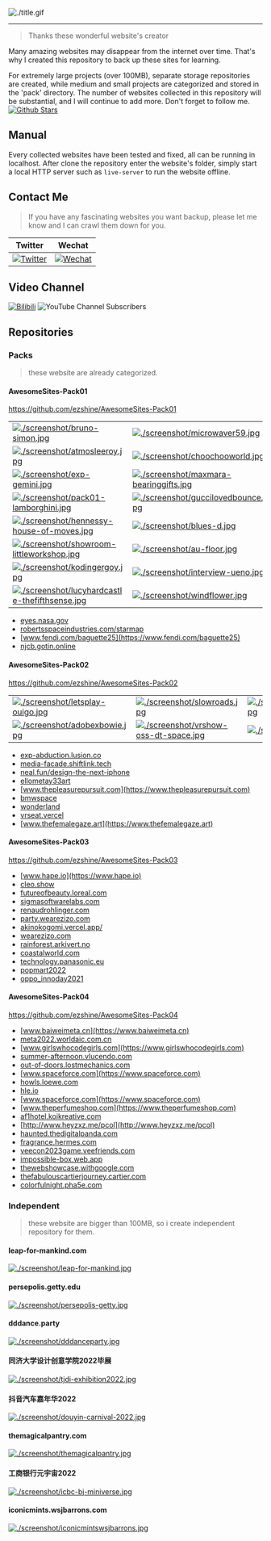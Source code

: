 ![./title.gif](./title.gif)

---

> Thanks these wonderful website's creator

Many amazing websites may disappear from the internet over time. That's why I created this repository to back up these sites for learning.  

For extremely large projects (over 100MB), separate storage repositories are created, while medium and small projects are categorized and stored in the 'pack' directory. The number of websites collected in this repository will be substantial, and I will continue to add more. Don't forget to follow me. [![Github Stars](https://img.shields.io/github/stars/ezshine?color=faf408&label=Github%20Star&logo=github)](https://github.com/ezshine)

## Manual

Every collected websites have been tested and fixed, all can be running in localhost. After clone the repository enter the website's folder, simply start a local HTTP server such as `live-server`  to run the website offline.

## Contact Me

> If you have any fascinating websites you want backup, please let me know and I can crawl them down for you.

| Twitter                                                                                                                                            | Wechat                                                                                                                                                                                |
| -------------------------------------------------------------------------------------------------------------------------------------------------- | ------------------------------------------------------------------------------------------------------------------------------------------------------------------------------------- |
| [![Twitter](https://img.shields.io/twitter/url/https/twitter.com/ezshine.svg?style=social&label=Follow%20%40ezshine)](https://twitter.com/ezshine) | [![Wechat](https://img.shields.io/badge/-%E5%A4%A7%E5%B8%85%E8%80%81%E7%8C%BF-07c160?logo=wechat&logoColor=white&label=公众号)](https://open.weixin.qq.com/qr/code?username=ezfullstack) |

## Video Channel

[![Bilibili](https://img.shields.io/badge/dynamic/json?labelColor=FE7398&logo=bilibili&logoColor=white&label=哔哩哔哩&color=00aeec&query=%24.data.totalSubs&url=https%3A%2F%2Fapi.spencerwoo.com%2Fsubstats%2F%3Fsource%3Dbilibili%26queryKey%3D422646817)](https://space.bilibili.com/422646817)
![YouTube Channel Subscribers](https://img.shields.io/youtube/channel/subscribers/UCNxA8E0jYm1vGTz0otLh4Lg)

</p>

## Repositories

### Packs

> these website are already categorized.

#### AwesomeSites-Pack01

https://github.com/ezshine/AwesomeSites-Pack01

|||||
|-|-|-|-|
| [![./screenshot/bruno-simon.jpg](./screenshot/bruno-simon.jpg)](https://github.com/ezshine/AwesomeSites-Pack01/tree/main/portfolio/bruno-simon.com) | [![./screenshot/microwaver59.jpg](./screenshot/microwaver59.jpg)](https://github.com/ezshine/AwesomeSites-Pack01/tree/main/game/microwaver59.com) | [![./screenshot/david-hckh.jpg](./screenshot/david-hckh.jpg)](https://github.com/ezshine/AwesomeSites-Pack01/tree/main/portfolio/david-hckh.com) | [![./screenshot/therace.jpg](./screenshot/therace.jpg)](https://github.com/ezshine/AwesomeSites-Pack01/tree/main/game/therace.montblanclegend.com) |
| [![./screenshot/atmosleeroy.jpg](./screenshot/atmosleeroy.jpg)](https://github.com/ezshine/AwesomeSites-Pack01/tree/main/portfolio/atmos.leeroy.ca)|[![./screenshot/choochooworld.jpg](./screenshot/choochooworld.jpg)](https://github.com/ezshine/AwesomeSites-Pack01/tree/main/game/choochooworld.com)|[![./screenshot/expmylittlestorybook.jpg](./screenshot/expmylittlestorybook.jpg)](https://github.com/ezshine/AwesomeSites-Pack01/tree/main/game/exp-my-little-storybook.lusion.co)|[![./screenshot/turnofthescrewtrailer.jpg](./screenshot/turnofthescrewtrailer.jpg)](https://github.com/ezshine/AwesomeSites-Pack01/tree/main/other/turn-of-the-screw-trailer.s3.eu-west-2.amazonaws.com)|
|[![./screenshot/exp-gemini.jpg](./screenshot/exp-gemini.jpg)](https://github.com/ezshine/AwesomeSites-Pack01/tree/main/car/exp-gemini.lusion.co)|[![./screenshot/maxmara-bearinggifts.jpg](./screenshot/maxmara-bearinggifts.jpg)](https://github.com/ezshine/AwesomeSites-Pack01/tree/main/e-commerce/maxmara-bearinggifts.betteringbrands.com)|[![./screenshot/exp-infinite-passerella.jpg](./screenshot/exp-infinite-passerella.jpg)](https://github.com/ezshine/AwesomeSites-Pack01/tree/main/exhibition/exp-infinite-passerella.lusion.co)|[![./screenshot/yelloworld.jpg](./screenshot/yelloworld.jpg)](https://github.com/ezshine/AwesomeSites-Pack01/tree/main/other/yelloworld.pinkyellow.com)
|[![./screenshot/pack01-lamborghini.jpg](./screenshot/pack01-lamborghini.jpg)](https://github.com/ezshine/AwesomeSites-Pack01/tree/main/car/www.lamborghini.com)|[![./screenshot/guccilovedbounce.jpg](./screenshot/guccilovedbounce.jpg)](https://github.com/ezshine/AwesomeSites-Pack01/tree/main/game/guccibelovedbounce.gucci.com)|[![./screenshot/foosballworldcup18.jpg](./screenshot/foosballworldcup18.jpg)](https://github.com/ezshine/AwesomeSites-Pack01/tree/main/game/www.foosballworldcup18.com)|[![./screenshot/playgl.jpg](./screenshot/playgl.jpg)](https://github.com/ezshine/AwesomeSites-Pack01/tree/main/game/play.gl)|
|[![./screenshot/hennessy-house-of-moves.jpg](./screenshot/hennessy-house-of-moves.jpg)](https://github.com/ezshine/AwesomeSites-Pack01/tree/main/room/hennessy-house-of-moves.hello-jury.com)|[![./screenshot/blues-d.jpg](./screenshot/blues-d.jpg)](https://github.com/ezshine/AwesomeSites-Pack01/tree/main/portfolio/www.blues-d.co.jp)|[![./screenshot/gleec.jpg](./screenshot/gleec.jpg)](https://github.com/ezshine/AwesomeSites-Pack01/tree/main/other/gleec.com)|[![./screenshot/webxr-sneakers.jpg](./screenshot/webxr-sneakers.jpg)](https://github.com/ezshine/AwesomeSites-Pack01/tree/main/e-commerce/webxr-sneakers.lusion.co)|
|[![./screenshot/showroom-littleworkshop.jpg](./screenshot/showroom-littleworkshop.jpg)](https://github.com/ezshine/AwesomeSites-Pack01/tree/main/room/showroom.littleworkshop.fr)|[![./screenshot/au-floor.jpg](./screenshot/au-floor.jpg)](https://github.com/ezshine/AwesomeSites-Pack01/tree/main/room/au-floor.vercel.app)|[![./screenshot/iwantitall.jpg](./screenshot/iwantitall.jpg)](https://github.com/ezshine/AwesomeSites-Pack01/tree/main/game/iwantitall.msi.com)|[![./screenshot/chocapic-nutri-game.jpg](./screenshot/chocapic-nutri-game.jpg)](https://github.com/ezshine/AwesomeSites-Pack01/tree/main/game/www.chocapic-nutri-game.fr)|
|[![./screenshot/kodingergoy.jpg](./screenshot/kodingergoy.jpg)](https://github.com/ezshine/AwesomeSites-Pack01/tree/main/game/kodingergoy.arkivert.no)|[![./screenshot/interview-ueno.jpg](./screenshot/interview-ueno.jpg)](https://github.com/ezshine/AwesomeSites-Pack01/tree/main/portfolio/interview.ueno.co)|[![./screenshot/madbox-io.jpg](./screenshot/madbox-io.jpg)](https://github.com/ezshine/AwesomeSites-Pack01/tree/main/portfolio/madbox.io)|[![./screenshot/avatarbuilder.jpg](./screenshot/avatarbuilder.jpg)](https://github.com/ezshine/AwesomeSites-Pack01/tree/main/other/avatarbuilder)|
|[![./screenshot/lucyhardcastle-thefifthsense.jpg](./screenshot/lucyhardcastle-thefifthsense.jpg)](https://github.com/ezshine/AwesomeSites-Pack01/tree/main/other/lucyhardcastle-thefifthsense.i-d.co)|[![./screenshot/windflower.jpg](./screenshot/windflower.jpg)](https://github.com/ezshine/AwesomeSites-Pack01/tree/main/other/wildflower.resn.co.nz)|[![./screenshot/toyotagazooracing.jpg](./screenshot/toyotagazooracing.jpg)](https://github.com/ezshine/AwesomeSites-Pack01/tree/main/car/toyotagazooracing.com)|[![./screenshot/vw-com-mx.jpg](./screenshot/vw-com-mx.jpg)](https://github.com/ezshine/AwesomeSites-Pack01/tree/main/car/www.vw.com.mx)|

- [eyes.nasa.gov](https://eyes.nasa.gov)
- [robertsspaceindustries.com/starmap](https://robertsspaceindustries.com/starmap)
- [www.fendi.com/baguette25](https://www.fendi.com/baguette25)
- [njcb.gotin.online](https://njcb.gotin.online)

#### AwesomeSites-Pack02

https://github.com/ezshine/AwesomeSites-Pack02

|||||
|-|-|-|-|
| [![./screenshot/letsplay-ouigo.jpg](./screenshot/letsplay-ouigo.jpg)](https://github.com/ezshine/AwesomeSites-Pack02/tree/main/game/letsplay.ouigo.com) |[![./screenshot/slowroads.jpg](./screenshot/slowroads.jpg)](https://github.com/ezshine/AwesomeSites-Pack02/tree/main/game/slowroads) |[![./screenshot/playyourpowernarscosmetics.jpg](./screenshot/playyourpowernarscosmetics.jpg)](https://github.com/ezshine/AwesomeSites-Pack02/tree/main/game/playyourpower.narscosmetics.com) |[![./screenshot/truesource-evian.jpg](./screenshot/truesource-evian.jpg)](https://github.com/ezshine/AwesomeSites-Pack02/tree/main/game/truesource.evian.com) |
[![./screenshot/adobexbowie.jpg](./screenshot/adobexbowie.jpg)](https://github.com/ezshine/AwesomeSites-Pack02/tree/main/room/adobexbowie75.com) |[![./screenshot/vrshow-oss-dt-space.jpg](./screenshot/vrshow-oss-dt-space.jpg)](https://github.com/ezshine/AwesomeSites-Pack02/tree/main/car/vrshow-oss.dt-space.cn/showroom) |[![./screenshot/webgi-jewelry.jpg](./screenshot/webgi-jewelry.jpg)](https://github.com/ezshine/AwesomeSites-Pack02/tree/main/other/webgi-jewelry.vercel) |[![./screenshot/lr-doesbook.jpg](./screenshot/lr-doesbook.jpg)](https://github.com/ezshine/AwesomeSites-Pack02/tree/main/other/lr.doesbook.kr/en) |

- [exp-abduction.lusion.co](https://exp-abduction.lusion.co)
- [media-facade.shiftlink.tech](https://media-facade.shiftlink.tech)
- [neal.fun/design-the-next-iphone](https://neal.fun/design-the-next-iphone)
- [ellometay33art](https://ellometay33art)
- [www.thepleasurepursuit.com](https://www.thepleasurepursuit.com)
- [bmwspace](https://bmwspace)
- [wonderland](https://wonderland)
- [vrseat.vercel](https://vrseat.vercel)
- [www.thefemalegaze.art](https://www.thefemalegaze.art)

#### AwesomeSites-Pack03

https://github.com/ezshine/AwesomeSites-Pack03

- [www.hape.io](https://www.hape.io)
- [cleo.show](https://cleo.show)
- [futureofbeauty.loreal.com](https://futureofbeauty.loreal.com)
- [sigmasoftwarelabs.com](https://sigmasoftwarelabs.com)
- [renaudrohlinger.com](https://renaudrohlinger.com)
- [party.wearezizo.com](https://party.wearezizo.com)
- [akinokogomi.vercel.app/](https://akinokogomi.vercel.app/)
- [wearezizo.com](https://wearezizo.com)
- [rainforest.arkivert.no](https://rainforest.arkivert.no)
- [coastalworld.com](https://coastalworld.com)
- [technology.panasonic.eu](https://technology.panasonic.eu)
- [popmart2022](https://popmart2022)
- [oppo_innoday2021](https://oppo_innoday2021)

#### AwesomeSites-Pack04

https://github.com/ezshine/AwesomeSites-Pack04

- [www.baiweimeta.cn](https://www.baiweimeta.cn)
- [meta2022.worldaic.com.cn](https://meta2022.worldaic.com.cn)
- [www.girlswhocodegirls.com](https://www.girlswhocodegirls.com)
- [summer-afternoon.vlucendo.com](https://summer-afternoon.vlucendo.com)
- [out-of-doors.lostmechanics.com](https://out-of-doors.lostmechanics.com)
- [www.spaceforce.com](https://www.spaceforce.com)
- [howls.loewe.com](https://howls.loewe.com)
- [hle.io](https://hle.io)
- [www.spaceforce.com](https://www.spaceforce.com)
- [www.theperfumeshop.com](https://www.theperfumeshop.com)
- [af1hotel.koikreative.com](https://af1hotel.koikreative.com)
- [http://www.heyzxz.me/pcol](http://www.heyzxz.me/pcol)
- [haunted.thedigitalpanda.com](http://haunted.thedigitalpanda.com)
- [fragrance.hermes.com](fragrance.hermes.com)
- [veecon2023game.veefriends.com](veecon2023game.veefriends.com)
- [impossible-box.web.app](impossible-box.web.app)
- [thewebshowcase.withgoogle.com](thewebshowcase.withgoogle.com)
- [thefabulouscartierjourney.cartier.com](thefabulouscartierjourney.cartier.com)
- [colorfulnight.pha5e.com](colorfulnight.pha5e.com)

### Independent

> these website are bigger than 100MB, so i create independent repository for them.

#### leap-for-mankind.com
[![./screenshot/leap-for-mankind.jpg](./screenshot/leap-for-mankind.jpg)](https://github.com/ezshine/AwesomeSites-leap-for-mankind.com)

#### persepolis.getty.edu
[![./screenshot/persepolis-getty.jpg](./screenshot/persepolis-getty.jpg)](https://github.com/ezshine/AwesomeSite-persepolis.getty.edu)


#### dddance.party
[![./screenshot/dddanceparty.jpg](./screenshot/dddanceparty.jpg)](https://github.com/ezshine/AwesomeSite-dddance.party)


#### 同济大学设计创意学院2022毕展
[![./screenshot/tjdi-exhibition2022.jpg](./screenshot/tjdi-exhibition2022.jpg)](https://github.com/ezshine/AwesomeSites-tjdi-exhibition)


#### 抖音汽车嘉年华2022
[![./screenshot/douyin-carnival-2022.jpg](./screenshot/douyin-carnival-2022.jpg)](https://github.com/ezshine/AwesomeSites-douyin_carnival_2022)


#### themagicalpantry.com
[![./screenshot/themagicalpantry.jpg](./screenshot/themagicalpantry.jpg)](https://github.com/ezshine/AwesomeSites-themagicalpantry.com)


#### 工商银行元宇宙2022
[![./screenshot/icbc-bj-miniverse.jpg](./screenshot/icbc-bj-miniverse.jpg)](https://github.com/ezshine/AwesomeSites-icbc-bj-metaverse)


#### iconicmints.wsjbarrons.com
[![./screenshot/iconicmintswsjbarrons.jpg](./screenshot/iconicmintswsjbarrons.jpg)](https://github.com/ezshine/AwesomeSites-iconicmints.wsjbarrons.com)

